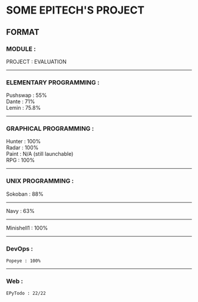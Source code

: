 # SOME EPITECH'S PROJECT

## FORMAT
### MODULE :  
PROJECT : EVALUATION  
  
***  
  
### ELEMENTARY PROGRAMMING :  
Pushswap : 55%  
Dante : 71%  
Lemin : 75.8%  
  
***  
  
### GRAPHICAL PROGRAMMING :  
Hunter : 100%  
Radar : 100%  
Paint : N/A (still launchable)  
RPG : 100%  
  
***  
  
### UNIX PROGRAMMING :  
Sokoban : 88%  
***
Navy : 63%
***
Minishell1 : 100%  
***  
  
### DevOps :  
    Popeye : 100%  
  
***  
  
### Web :  
    EPyTodo : 22/22  
  